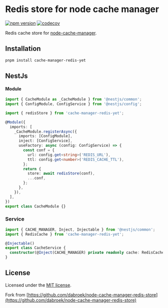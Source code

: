 # Redis store for node cache manager

[![npm version](https://badge.fury.io/js/cache-manager-redis-yet.svg)](https://www.npmjs.com/package/cache-manager-redis-yet) [![codecov](https://codecov.io/gh/node-cache-manager/node-cache-manager-redis-yet/branch/master/graph/badge.svg?token=NX28S97MDF)](https://codecov.io/gh/node-cache-manager/node-cache-manager-redis-yet)

Redis cache store for [node-cache-manager](https://github.com/BryanDonovan/node-cache-manager).

## Installation

```sh
pnpm install cache-manager-redis-yet
```

## NestJs

#### Module

```typescript
import { CacheModule as _CacheModule } from '@nestjs/common';
import { ConfigModule, ConfigService } from '@nestjs/config';

import { redisStore } from 'cache-manager-redis-yet';

@Module({
  imports: [
    _CacheModule.registerAsync({
      imports: [ConfigModule],
      inject: [ConfigService],
      useFactory: async (config: ConfigService) => {
        const conf = {
          url: config.get<string>('REDIS_URL'),
          ttl: config.get<number>('REDIS_CACHE_TTL'),
        };
        return {
          store: await redisStore(conf),
          ...conf,
        };
      },
    }),
  ],
})
export class CacheModule {}
```

### Service

```typescript
import { CACHE_MANAGER, Inject, Injectable } from '@nestjs/common';
import { RedisCache } from 'cache-manager-redis-yet';

@Injectable()
export class CacheService {
  constructor(@Inject(CACHE_MANAGER) private readonly cache: RedisCache) {}
}
```

## License

Licensed under the [MIT license](./LICENSE).

Fork from [https://github.com/dabroek/node-cache-manager-redis-store](https://github.com/dabroek/node-cache-manager-redis-store)
